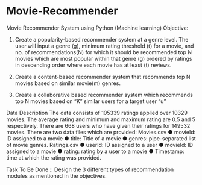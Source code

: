 # Movie-Recommender
Movie Recommender System using Python (Machine learning)
Objective:
1. Create a popularity-based recommender system at a genre level. The user will input a 
genre (g), minimum rating threshold (t) for a movie, and no. of
recommendations(N) for which it should be recommended top N movies which are 
most popular within that genre (g) ordered by ratings in descending order where each 
movie has at least (t) reviews.

2. Create a content-based recommender system that recommends top N movies based on 
similar movie(m) genres.
  
3. Create a collaborative based recommender system which recommends top N movies 
based on “K” similar users for a target user “u”

Data Description
The data consists of 105339 ratings applied over 10329 movies. The average rating and 
minimum and maximum rating are 0.5 and 5 respectively. There are 668 users who have given 
their ratings for 149532 movies.
There are two data files which are provided:
Movies.csv
● movieId: ID assigned to a movie
● title: Title of a movie
● genres: pipe-separated list of movie genres.
Ratings.csv
● userId: ID assigned to a user
● movieId: ID assigned to a movie
● rating: rating by a user to a movie
● Timestamp: time at which the rating was provided.

Task To Be Done ::  Design the 3 different types of recommendation modules as mentioned in the objectives.
